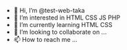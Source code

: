 - 👋 Hi, I’m @test-web-taka
- 👀 I’m interested in HTML CSS JS PHP
- 🌱 I’m currently learning HTML CSS
- 💞️ I’m looking to collaborate on ...
- 📫 How to reach me ...

<!---
test-web-taka/test-web-taka is a ✨ special ✨ repository because its `README.md` (this file) appears on your GitHub profile.
You can click the Preview link to take a look at your changes.
--->

